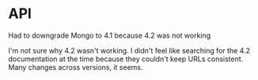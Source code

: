 # API

Had to downgrade Mongo to 4.1 because 4.2 was not working

I'm not sure why 4.2 wasn't working. I didn't feel like searching for
the 4.2 documentation at the time because they couldn't keep URLs
consistent. Many changes across versions, it seems.
